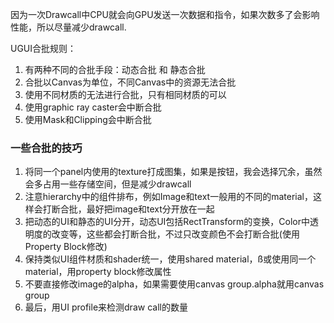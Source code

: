 因为一次Drawcall中CPU就会向GPU发送一次数据和指令，如果次数多了会影响性能，所以尽量减少drawcall.

  UGUI合批规则：
  1. 有两种不同的合批手段：动态合批 和 静态合批
  2. 合批以Canvas为单位，不同Canvas中的资源无法合批
  3. 使用不同材质的无法进行合批，只有相同材质的可以
  4. 使用graphic ray caster会中断合批
  5. 使用Mask和Clipping会中断合批

### 一些合批的技巧
1. 将同一个panel内使用的texture打成图集，如果是按钮，我会选择冗余，虽然会多占用一些存储空间，但是减少drawcall
2. 注意hierarchy中的组件排布，例如Image和text一般用的不同的material，这样会打断合批，最好把image和text分开放在一起
3. 把动态的UI和静态的UI分开，动态UI包括RectTransform的变换，Color中透明度的改变等，这些都会打断合批，不过只改变颜色不会打断合批(使用Property Block修改)
4. 保持类似UI组件材质和shader统一，使用shared material，ß或使用同一个material，用property block修改属性
5. 不要直接修改image的alpha，如果需要使用canvas group.alpha就用canvas group
6. 最后，用UI profile来检测draw call的数量